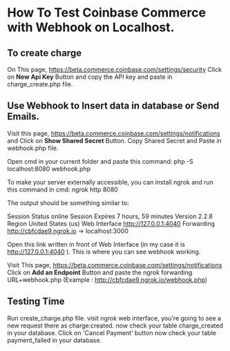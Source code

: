# How To Test Coinbase Commerce with Webhook on Localhost.

## To create charge

On This page, https://beta.commerce.coinbase.com/settings/security Click on **New Api Key** Button and copy the API key and paste in charge_create.php file.

## Use Webhook to Insert data in database or Send Emails.
 Visit this page, https://beta.commerce.coinbase.com/settings/notifications and Click on **Show Shared Secret** Button.
 Copy Shared Secret and Paste in webhook.php file.
 
Open cmd in your current folder and paste this command:
php -S localhost:8080 webhook.php

To make your server externally accessible, you can install ngrok and run this command in cmd:
ngrok http 8080

The output should be something similar to:

Session Status                online
Session Expires               7 hours, 59 minutes
Version                       2.2.8
Region                        United States (us)
Web Interface                 http://127.0.0.1:4040
Forwarding                    http://cbfcdae9.ngrok.io -> localhost:3000

Open this link written in front of Web Interface (in my case it is  http://127.0.0.1:4040 ). This is where you can see webhook working.

Visit This page, https://beta.commerce.coinbase.com/settings/notifications Click on **Add an Endpoint** Button and paste the ngrok forwarding URL+webhook.php (Example : http://cbfcdae9.ngrok.io/webhook.php)

## Testing Time

Run create_charge.php file.
visit ngrok web interface, you're going to see a new request there as charge:created.
now check your table charge_created in your database. 
Click on 'Cancel Payment' button 
now check your table payment_failed in your database. 


